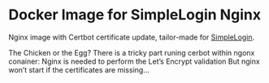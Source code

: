 # Docker Image for SimpleLogin Nginx

Nginx image with Certbot certificate update, tailor-made for [SimpleLogin](https://simplelogin.io/).

The Chicken or the Egg?
There is a tricky part runing cerbot within ngonx conainer:
Nginx is needed to perform the Let’s Encrypt validation But nginx won’t start if the certificates are missing... 
